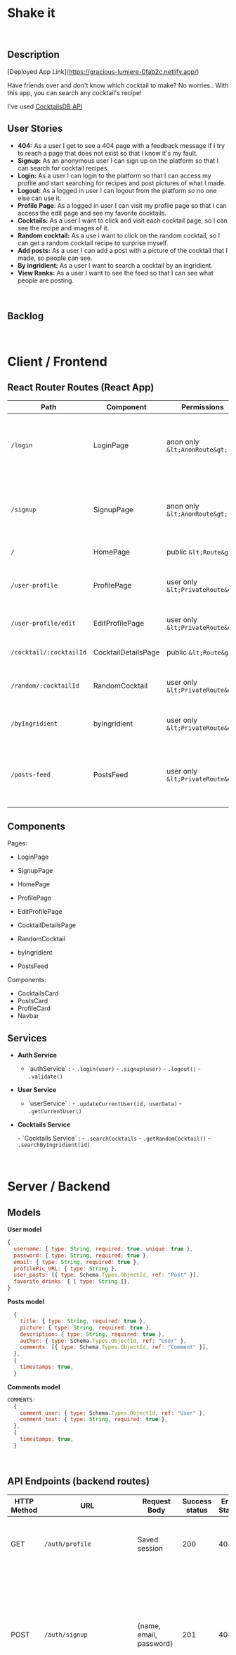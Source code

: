 # Shake it

<br>

## Description

[Deployed App Link\](https://gracious-lumiere-0fab2c.netlify.app/)

Have friends over and don't know which cocktail to make? No worries.. With this app, you can search any cocktail's recipe!

I've used [CocktailsDB API](https://www.thecocktaildb.com/api.php)

## User Stories

-  **404:** As a user I get to see a 404 page with a feedback message if I try to reach a page that does not exist so that I know it's my fault.
-  **Signup:** As an anonymous user I can sign up on the platform so that I can search for cocktail recipes.
-  **Login:** As a user I can login to the platform so that I can access my profile and start searching for recipes and post pictures of what I made.
-  **Logout:** As a logged in user I can logout from the platform so no one else can use it.
-  **Profile Page**: As a logged in user I can visit my profile page so that I can access the edit page and see my favorite cocktails.
-  **Cocktails:** As a user I want to click and visit each cocktail page, so I can see the recipe and images of it.
-  **Random cocktail:** As a use i want to click on the random cocktail, so I can get a random cocktail recipe to surprise myself.
-  **Add posts:** As a user I can add a post with a picture of the cocktail that I made, so people can see.
-  **By ingridient:** As a user I want to search a cocktail by an ingridient.
-  **View Ranks:** As a user I want to see the feed so that I can see what people are posting.

<br>

## Backlog

<br>


# Client / Frontend

## React Router Routes (React App)

| **Path** | **Component** | **Permissions** | **Behavior** |
| ---------- | ---------- | ----------- | ---------- |
| `/login`                     | LoginPage            | anon only `&lt;AnonRoute&gt;`    | Login form, navigates to home page after login.           |
| `/signup`                    | SignupPage           | anon only  `&lt;AnonRoute&gt;`   | Signup form, navigates to home page after signup.         |
| `/`                          | HomePage             | public `&lt;Route&gt;`           | Home page.                                                |
| `/user-profile`              | ProfilePage          | user only `&lt;PrivateRoute&gt;` | User profile for the current user.             |
| `/user-profile/edit`         | EditProfilePage      | user only `&lt;PrivateRoute&gt;` | Edit user profile form.                                   |
| `/cocktail/:cocktailId`           | CocktailDetailsPage | public `&lt;Route&gt;` | See cocktail details.                               |
| `/random/:cocktailId`               | RandomCocktail   | user only `&lt;PrivateRoute&gt;` | Random cocktail details page.                                         |
| `/byIngridient` | byIngridient | user only `&lt;PrivateRoute&gt;` | Search cocktails by Ingridient. |
| `/posts-feed`    | PostsFeed    | user only `&lt;PrivateRoute&gt;` | Users can see what other users are posting feed.                                    |



## Components

Pages:

- LoginPage

- SignupPage

- HomePage

- ProfilePage

- EditProfilePage

- CocktailDetailsPage

- RandomCocktail

- byIngridient

- PostsFeed
  

Components:

- CocktailsCard
- PostsCard
- ProfileCard
- Navbar






## Services

- **Auth Service**

  - \`authService\` :
    \- `.login(user)`
    \- `.signup(user)`
    \- `.logout()`
    \- `.validate()`

- **User Service**

  - \`userService\` :
    \- `.updateCurrentUser(id, userData)`
    \- `.getCurrentUser()`

- **Cocktails Service**

  \- \`Cocktails Service\` :
    \- `.searchCocktails`
    \- `.getRandomCocktail()`
    \- `.searchByIngridient(id)`

  



<br>

# Server / Backend


## Models

**User model**

```javascript
{
  username: { type: String, required: true, unique: true },
  password: { type: String, required: true },
  email: { type: String, required: true },
  profilePic_URL: { type: String },
  user_posts: [{ type: Schema.Types.ObjectId, ref: "Post" }],
  favorite_drinks: { [ type: String ]},
}
```



**Posts model**

```javascript
  {
    title: { type: String, required: true },
    picture: { type: String, required: true },
    description: { type: String, required: true },
    author: { type: Schema.Types.ObjectId, ref: "User" },
    comments: [{ type: Schema.Types.ObjectId, ref: "Comment" }],
  },
  {
    timestamps: true,
  }

```


**Comments model**

```javascript
COMMENTS: 
  {
    comment_user: { type: Schema.Types.ObjectId, ref: "User" },
    comment_text: { type: String, required: true },
  },
  {
    timestamps: true,
  }
```




<br>


## API Endpoints (backend routes)

| **HTTP Method** | **URL**                    | **Request Body**                 | **Success status** | **Error Status** | **Description**                                                  |
| ----------- | ----------- | ----------- | ----------- | ----------- | ----------- |
| GET         | `/auth/profile    `    | Saved session                | 200            | 404          | Check if user is logged in and return profile page           |
| POST        | `/auth/signup`         | {name, email, password}      | 201            | 404          | Checks if fields not empty (422) and user not exists (409), then create user with encrypted password, and store user in session |
| POST        | `/auth/login`          | {username, password}         | 200            | 401          | Checks if fields not empty (422), if user exists (404), and if password matches (404), then stores user in session |
| POST        | `/auth/logout`         |                              | 204            | 400          | Logs out the user                                            |
| GET         | `/api/cocktails`     |                              |    200         | 400          | Show all cocktails                                         |
| GET         | `/api/cocktails/:id` |                              |   200         |              | Show specific cocktail                                     |
| GET         | `/api/random/cocktail/:id` |                              |   200         |              | Show specific cocktail                                     |
| GET         | `/api/by-ingridient/cocktail/:id` |                              |   200         |              | Show cocktails by ingridient                                     |
| GET         | `/api/posts-feed` |                              |   200         |              | Show all posts on feed                                     |
| POST         | `/api/posts-feed` |                              |   200         |              | Show all posts on feed                                     |


<br>


## Links

### Git

The url to your repository and to your deployed project

[Client repository Link\](https://github.com/dpereiraaa/shake-it-client)

[Server repository Link\](https://github.com/dpereiraaa/shake-it-server)

[Deployed App Link\](https://shakeitrecipes.netlify.app/)
